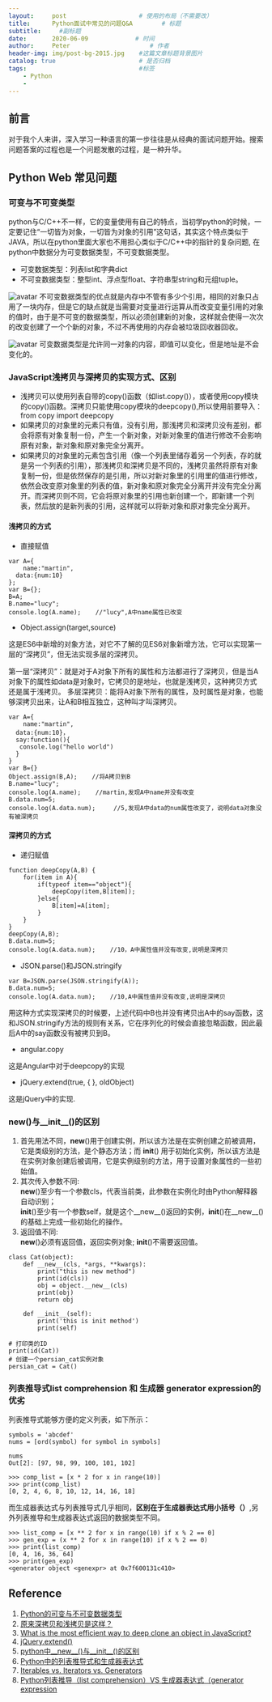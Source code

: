 ```yaml
---
layout:     post                    # 使用的布局（不需要改）
title:      Python面试中常见的问题Q&A        # 标题 
subtitle:     #副标题
date:       2020-06-09             # 时间
author:     Peter                      # 作者
header-img: img/post-bg-2015.jpg    #这篇文章标题背景图片
catalog: true                       # 是否归档
tags:                               #标签
    - Python
    - 
---
```


## 前言

对于我个人来讲，深入学习一种语言的第一步往往是从经典的面试问题开始。搜索问题答案的过程也是一个问题发散的过程，是一种升华。  


## Python Web 常见问题

### 可变与不可变类型

 python与C/C++不一样，它的变量使用有自己的特点，当初学python的时候，一定要记住“一切皆为对象，一切皆为对象的引用”这句话，其实这个特点类似于JAVA，所以在python里面大家也不用担心类似于C/C++中的指针的复杂问题, 在python中数据分为可变数据类型，不可变数据类型。  

* 可变数据类型：列表list和字典dict
* 不可变数据类型：整型int、浮点型float、字符串型string和元组tuple。  

![avatar](https://images2017.cnblogs.com/blog/1251780/201710/1251780-20171004174040068-1897088591.png)
不可变数据类型的优点就是内存中不管有多少个引用，相同的对象只占用了一块内存，但是它的缺点就是当需要对变量进行运算从而改变变量引用的对象的值时，由于是不可变的数据类型，所以必须创建新的对象，这样就会使得一次次的改变创建了一个个新的对象，不过不再使用的内存会被垃圾回收器回收。  

![avatar](https://images2017.cnblogs.com/blog/1251780/201710/1251780-20171004174040443-1523663021.png)
可变数据类型是允许同一对象的内容，即值可以变化，但是地址是不会变化的。  

### JavaScript浅拷贝与深拷贝的实现方式、区别

* 浅拷贝可以使用列表自带的copy()函数（如list.copy()），或者使用copy模块的copy()函数。深拷贝只能使用copy模块的deepcopy(),所以使用前要导入：from copy import deepcopy
* 如果拷贝的对象里的元素只有值，没有引用，那浅拷贝和深拷贝没有差别，都会将原有对象复制一份，产生一个新对象，对新对象里的值进行修改不会影响原有对象，新对象和原对象完全分离开。
* 如果拷贝的对象里的元素包含引用（像一个列表里储存着另一个列表，存的就是另一个列表的引用），那浅拷贝和深拷贝是不同的，浅拷贝虽然将原有对象复制一份，但是依然保存的是引用，所以对新对象里的引用里的值进行修改，依然会改变原对象里的列表的值，新对象和原对象完全分离开并没有完全分离开。而深拷贝则不同，它会将原对象里的引用也新创建一个，即新建一个列表，然后放的是新列表的引用，这样就可以将新对象和原对象完全分离开。  

#### 浅拷贝的方式

* 直接赋值

```
var A={
    name:"martin",
  data:{num:10}
};
var B={};
B=A;
B.name="lucy";
console.log(A.name);    //"lucy",A中name属性已改变
```

* Object.assign(target,source)

这是ES6中新增的对象方法，对它不了解的见ES6对象新增方法，它可以实现第一层的“深拷贝”，但无法实现多层的深拷贝。  

第一层“深拷贝”：就是对于A对象下所有的属性和方法都进行了深拷贝，但是当A对象下的属性如data是对象时，它拷贝的是地址，也就是浅拷贝，这种拷贝方式还是属于浅拷贝。
多层深拷贝：能将A对象下所有的属性，及时属性是对象，也能够深拷贝出来，让A和B相互独立，这种叫才叫深拷贝。  

```
var A={
    name:"martin",
  data:{num:10}，
  say:function(){
   console.log("hello world") 
  }
}
var B={}
Object.assign(B,A);    //将A拷贝到B
B.name="lucy";
console.log(A.name);    //martin,发现A中name并没有改变
B.data.num=5;
console.log(A.data.num);     //5,发现A中data的num属性改变了，说明data对象没有被深拷贝
```

#### 深拷贝的方式

* 递归赋值

```
function deepCopy(A,B) {
    for(item in A){
        if(typeof item=="object"){
            deepCopy(item,B[item]);
        }else{
            B[item]=A[item];
        }
    }
}
deepCopy(A,B);
B.data.num=5;
console.log(A.data.num);    //10，A中属性值并没有改变,说明是深拷贝
```  

* JSON.parse()和JSON.stringify

```
var B=JSON.parse(JSON.stringify(A));
B.data.num=5;
console.log(A.data.num);    //10,A中属性值并没有改变,说明是深拷贝
``` 

用这种方式实现深拷贝的时候要，上述代码中B也并没有拷贝出A中的say函数，这和JSON.stringify方法的规则有关系，它在序列化的时候会直接忽略函数，因此最后A中的say函数没有被拷贝到B。  

* angular.copy

这是Angular中对于deepcopy的实现

* jQuery.extend(true, { }, oldObject)

这是jQuery中的实现.  

### __new__()与__init__()的区别

1. 首先用法不同，__new__()用于创建实例，所以该方法是在实例创建之前被调用，它是类级别的方法，是个静态方法；而 __init__() 用于初始化实例，所以该方法是在实例对象创建后被调用，它是实例级别的方法，用于设置对象属性的一些初始值。  
2. 其次传入参数不同:  
    __new__()至少有一个参数cls，代表当前类，此参数在实例化时由Python解释器自动识别；  
    __init__()至少有一个参数self，就是这个__new__()返回的实例，__init__()在__new__()的基础上完成一些初始化的操作。  
3. 返回值不同:  
    __new__()必须有返回值，返回实例对象;
    __init__()不需要返回值。  

```
class Cat(object):
    def __new__(cls, *args, **kwargs):
        print("this is new method")
        print(id(cls))
        obj = object.__new__(cls)
        print(obj)
        return obj

    def __init__(self):
        print('this is init method')
        print(self)

# 打印类的ID
print(id(Cat))
# 创建一个persian_cat实例对象
persian_cat = Cat()

```

### 列表推导式list comprehension 和 生成器 generator expression的优劣

列表推导式能够方便的定义列表，如下所示：

```
symbols = 'abcdef'
nums = [ord(symbol) for symbol in symbols]

nums
Out[2]: [97, 98, 99, 100, 101, 102]

>>> comp_list = [x * 2 for x in range(10)] 
>>> print(comp_list)
[0, 2, 4, 6, 8, 10, 12, 14, 16, 18]
```  

而生成器表达式与列表推导式几乎相同，**区别在于生成器表达式用小括号（）**,另外列表推导和生成器表达式返回的数据类型不同。  

```
>>> list_comp = [x ** 2 for x in range(10) if x % 2 == 0]
>>> gen_exp = (x ** 2 for x in range(10) if x % 2 == 0)
>>> print(list_comp)
[0, 4, 16, 36, 64]
>>> print(gen_exp)
<generator object <genexpr> at 0x7f600131c410>
```



















## Reference
1. [Python的可变与不可变数据类型](https://www.cnblogs.com/big-devil/p/7625898.html)
2. [原来深拷贝和浅拷贝是这样？](https://zhuanlan.zhihu.com/p/80922071)
3. [What is the most efficient way to deep clone an object in JavaScript?](https://stackoverflow.com/questions/122102/what-is-the-most-efficient-way-to-deep-clone-an-object-in-javascript)
4. [jQuery.extend()](https://api.jquery.com/jQuery.extend/)
5. [python中__new__()与__init__()的区别](https://www.cnblogs.com/zhouzhishuai/p/11410986.html)
6. [Python中的列表推导式和生成器表达式](https://zhuanlan.zhihu.com/p/124287514)
7. [Iterables vs. Iterators vs. Generators](https://nvie.com/posts/iterators-vs-generators/)
8. [Python列表推导（list comprehension）VS 生成器表达式（generator expression](https://cloud.tencent.com/developer/article/1427485)
